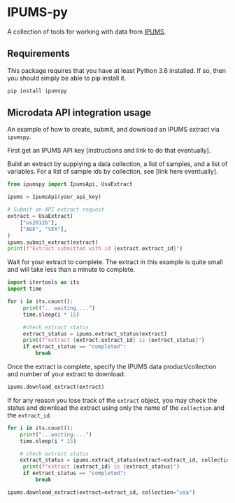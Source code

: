 # IPUMS-py

A collection of tools for working with data from [IPUMS](https://ipums.org).

## Requirements

This package requires that you have at least Python 3.6 installed. If so, then you should
simply be able to pip install it.

```bash
pip install ipumspy
```

## Microdata API integration usage

An example of how to create, submit, and download an IPUMS extract via `ipumspy`.

First get an IPUMS API key [instructions and link to do that eventually].

Build an extract by supplying a data collection, a list of samples, and a list of variables.
For a list of sample ids by collection, see [link here eventually].

```python
from ipumspy import IpumsApi, UsaExtract

ipums = IpumsApi(your_api_key)

# Submit an API extract request
extract = UsaExtract(
    ["us2012b"],
    ["AGE", "SEX"],
)
ipums.submit_extract(extract)
print(f"Extract submitted with id {extract.extract_id}")
```

Wait for your extract to complete. The extract in this example is quite small and will
take less than a minute to complete.

```python
import itertools as its
import time

for i in its.count():
     print("...waiting....")
     time.sleep(i * 15)

     #check extract status
     extract_status = ipums.extract_status(extract)
     print(f"extract {extract.extract_id} is {extract_status}")
     if extract_status == "completed":
         break
```

Once the extract is complete, specify the IPUMS data product/collection and number of your extract to download.

```python
ipums.download_extract(extract)
```

If for any reason you lose track of the `extract` object, you may check the status
and download the extract using only the name of the `collection` and the `extract_id`.

```python
for i in its.count():
    print("...waiting....")
    time.sleep(i * 15)

    # check extract status
    extract_status = ipums.extract_status(extract=extract_id, collection="usa")
     print(f"extract {extract_id} is {extract_status}")
     if extract_status == "completed":
         break

ipums.download_extract(extract=extract_id, collection="usa")
```
